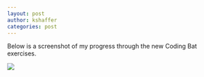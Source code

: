 ```yaml
---
layout: post
author: kshaffer
categories: post
---
```


Below is a screenshot of my progress through the new Coding Bat exercises.

![](http://i.imgur.com/R6f7nCi.png)
